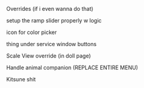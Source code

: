 ﻿

Overrides (if i even wanna do that)

setup the ramp slider properly w logic

icon for color picker

thing under service window buttons

Scale
View override (in doll page)

Handle animal companion (REPLACE ENTIRE MENU)

Kitsune shit